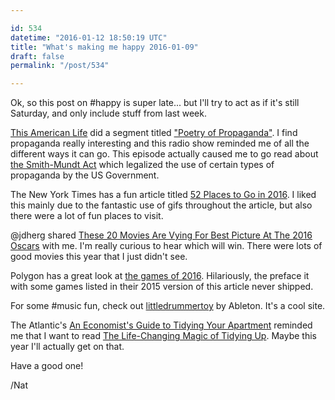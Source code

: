 ```yaml
---

id: 534
datetime: "2016-01-12 18:50:19 UTC"
title: "What's making me happy 2016-01-09"
draft: false
permalink: "/post/534"

---
```


Ok, so this post on #happy is super late... but I'll try to act as if it's still Saturday, and only include stuff from last week.

[This American Life](https://www.thisamericanlife.org/) did a segment titled ["Poetry of Propaganda"](http://www.thisamericanlife.org/radio-archives/episode/575/poetry-of-propaganda). I find propaganda really interesting and this radio show reminded me of all the different ways it can go. This episode actually caused me to go read about [the Smith-Mundt Act](https://en.wikipedia.org/wiki/Smith–Mundt_Act) which legalized the use of certain types of propaganda by the US Government.


The New York Times has a fun article titled [52 Places to Go in 2016](https://www.nytimes.com/interactive/2016/01/07/travel/places-to-visit.html). I liked this mainly due to the fantastic use of gifs throughout the article, but also there were a lot of fun places to visit.

@jdherg shared [These 20 Movies Are Vying For Best Picture At The 2016 Oscars](http://www.huffingtonpost.com/entry/best-picture-oscars-2016_568e6a92e4b0cad15e638593) with me. I'm really curious to hear which will win. There were lots of good movies this year that I just didn't see.

Polygon has a great look at [the games of 2016](https://www.polygon.com/a/2016-game-preview-100-games/introduction-and-video-special). Hilariously, the preface it with some games listed in their 2015 version of this article never shipped.

For some #music fun, check out [littledrummertoy](https://web.archive.org/web/20161229013019/http://littledrummertoy.ableton.com:80/) by Ableton. It's a cool site.

The Atlantic's [An Economist's Guide to Tidying Your Apartment](https://www.theatlantic.com/business/archive/2015/05/an-economist-reads-marie-kondo/392921/?single_page=true) reminded me that I want to read [The Life-Changing Magic of Tidying Up](https://www.goodreads.com/book/show/22318578-the-life-changing-magic-of-tidying-up). Maybe this year I'll actually get on that.

Have a good one\!

/Nat

